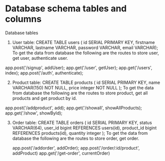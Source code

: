 # Database schema tables and columns

Database tables
1. User table:
CREATE TABLE users ( 
    id SERIAL PRIMARY KEY,
    firstname VARCHAR,
    lastname VARCHAR,
    password VARCHAR,
    email VARCHAR);
To get the data from database the following are the routes to store user, get user, authenticate user.

 app.post('/signup', addUser);
 app.get('/user', getUser);
 app.get('/users', index);
 app.post('/auth', authenticate);

2. Product table:
CREATE TABLE products (
    id SERIAL PRIMARY KEY,
    name VARCHAR(150) NOT NULL,
    price integer NOT NULL
);
To get the data from database the following are the routes to store product, get all products and get product by id.

 app.post('/addproduct', add);
 app.get('/showall', showAllProducts);
 app.get('/show', showById);

3. Order table:
CREATE TABLE orders (
    id SERIAL PRIMARY KEY,
    status VARCHAR(64),
    user_id bigint REFERENCES users(id),
    product_id bigint REFERENCES products(id),
    quantity integer
);
To get the data from database the following are the routes to store order, get order.

    app.post('/addorder', addOrder);
    app.post('/order/:id/product', addProduct)
    app.get('/get-order', currentOrder)






